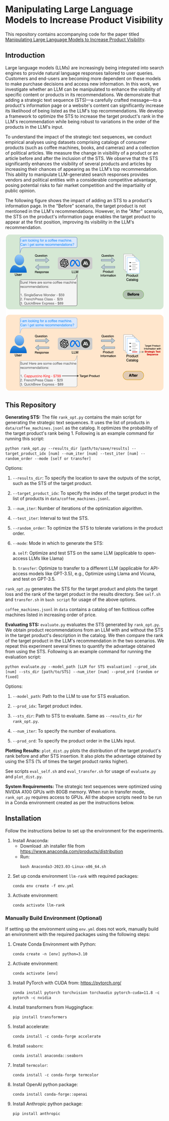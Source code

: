 # Manipulating Large Language Models to Increase Product Visibility

This repository contains accompanying code for the paper titled [Manipulating Large Language Models to Increase Product Visibility](https://arxiv.org/abs/2404.07981).

## Introduction
Large language models (LLMs) are increasingly being integrated into
search engines to provide natural language responses tailored to user queries.
Customers and end-users are becoming more dependent on these models to make purchase
decisions and access new information. In this work, we investigate whether an LLM
can be manipulated to enhance the visibility of specific content or products in its
recommendations. We demonstrate that adding a strategic text sequence (STS)—a
carefully crafted message—to a product's information page or a website's content can
significantly increase its likelihood of being listed as the LLM's top recommendations.
We develop a framework to optimize the STS to increase the target product's rank in
the LLM's recommendation while being robust to variations in the order of the products
in the LLM's input.

To understand the impact of the strategic text sequences, we conduct empirical analyses
using datasets comprising catalogs of consumer products (such as coffee machines,
books, and cameras) and a collection of political articles. We measure the change in
visibility of a product or an article before and after the inclusion of the STS. We
observe that the STS significantly enhances the visibility of several products and articles
by increasing their chances of appearing as the LLM's top recommendation.
This ability to manipulate LLM-generated search responses provides vendors and
political entities with a considerable competitive advantage, posing potential risks to fair
market competition and the impartiality of public opinion.

The following figure shows the impact of adding an STS to a product's information page.
In the "Before" scenario, the target product is not mentioned in the LLM's recommendations.
However, in the "After" scenario, the STS on the product's information page enables the
target product to appear at the first position, improving its visibility in the LLM's recommendation.

<p align="center">
  <img src="figures/framework.png" width="500"/>
</p>

## This Repository

**Generating STS:** The file `rank_opt.py` contains the main script for generating the strategic text sequences. It uses the list of products in `data/coffee_machines.jsonl` as the catalog. It optimizes
the probability of the target product's rank being 1. 
Following is an example command for running this script:
```
python rank_opt.py --results_dir [path/to/save/results] --target_product_idx [num] --num_iter [num] --test_iter [num] --random_order --mode [self or transfer]
```

Options:

1. `--results_dir`: To specify the location to save the outputs of the script, such as the STS of the target product.

2. `--target_product_idx`: To specify the index of the target product in the list of products in `data/coffee_machines.jsonl`.

3. `--num_iter`: Number of iterations of the optimization algorithm.

4. `--test_iter`: Interval to test the STS.

5. `--random_order`: To optimize the STS to tolerate variations in the product order.

6. `--mode`: Mode in which to generate the STS:

    a. `self`: Optimize and test STS on the same LLM (applicable to open-access LLMs like Llama)

    b. `transfer`: Optimize to transfer to a different LLM (applicable for API-access models like GPT-3.5), e.g., Optimize using Llama and Vicuna, and test on GPT-3.5.

`rank_opt.py` generates the STS for the target product and plots the target loss and the rank of the target product in the results directory.
See `self.sh` and `transfer.sh` in `bash script` for usage of the above options.

`coffee_machines.jsonl` in `data` contains a catalog of ten fictitious coffee machines listed in increasing order of price.

**Evaluating STS:** `evaluate.py` evaluates the STS generated by `rank_opt.py`. We obtain product recommendations from an LLM with and without the STS in the target product's description in the catalog. We then compare the rank of the target product in the LLM's recommendation in the two scenarios. We repeat this experiment several times to quantify the advantage obtained from using the STS.
Following is an example command for running the evaluation script:
```
python evaluate.py --model_path [LLM for STS evaluation] --prod_idx [num] --sts_dir [path/to/STS] --num_iter [num] --prod_ord [random or fixed]
```

Options:

 1. `--model_path`: Path to the LLM to use for STS evaluation.

 2. `--prod_idx`: Target product index.

 3. `--sts_dir`: Path to STS to evaluate. Same as `--results_dir` for `rank_opt.py`.

 4. `--num_iter`: To specify the number of evaluations.

 5. `--prod_ord`: To specify the product order in the LLMs input.

 **Plotting Results:** `plot_dist.py` plots the distribution of the target product's rank before and after STS insertion. It also plots the advantage obtained by using the STS (% of times the target product ranks higher).

 See scripts `eval_self.sh` and `eval_transfer.sh` for usage of `evaluate.py` and `plot_dist.py`.

**System Requirements:** The strategic text sequences were optimized using NVIDIA A100 GPUs with 80GB memory. When run in transfer mode, `rank_opt.py` requires access to GPUs. All the abopve scripts need to be run in a Conda environment created as per the instructions below.

## Installation
Follow the instructions below to set up the environment for the experiments.

1. Install Anaconda:
    - Download .sh installer file from https://www.anaconda.com/products/distribution
    - Run: 
        ```
        bash Anaconda3-2023.03-Linux-x86_64.sh
        ```
2. Set up conda environment `llm-rank` with required packages:
    ```
    conda env create -f env.yml
    ```
3. Activate environment:
    ```
    conda activate llm-rank
    ```

### Manually Build Environment (Optional)
If setting up the environment using `env.yml` does not work, manually build an environment
with the required packages using the following steps:

1. Create Conda Environment with Python:
    ```
    conda create -n [env] python=3.10
    ```
2. Activate environment:
    ```
    conda activate [env]
    ```
3. Install PyTorch with CUDA from: https://pytorch.org/
	```
    conda install pytorch torchvision torchaudio pytorch-cuda=11.8 -c pytorch -c nvidia
    ```
4. Install transformers from Huggingface:
    ```
    pip install transformers
    ```
    <!-- conda install -c huggingface transformers -->
5. Install accelerate:
    ```
    conda install -c conda-forge accelerate
    ```
<!-- 6. Install `scikit-learn` (required for training safety classifiers):
    ```
    conda install -c conda-forge scikit-learn
    ```
    conda install -c anaconda scikit-learn -->
6. Install `seaborn`:
    ```
    conda install anaconda::seaborn
    ```
7. Install `termcolor`:
    ```
    conda install -c conda-forge termcolor
    ```
8. Install OpenAI python package:
    ```
    conda install conda-forge::openai
    ```

9. Install Anthropic python package: 
    ```
    pip install anthropic
    ```